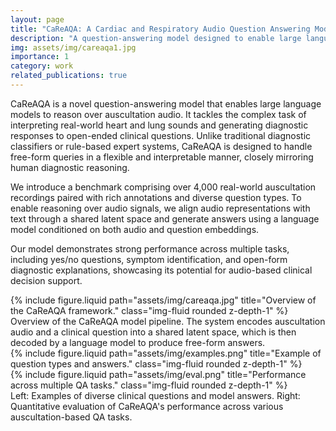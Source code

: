 ```yaml
---
layout: page
title: "CaReAQA: A Cardiac and Respiratory Audio Question Answering Model for Open-Ended Diagnostic Reasoning"
description: "A question-answering model designed to enable large language models to perform diagnostic reasoning over auscultation audio recordings from real-world clinical data."
img: assets/img/careaqa1.jpg
importance: 1
category: work
related_publications: true
---
```


CaReAQA is a novel question-answering model that enables large language models to reason over auscultation audio. It tackles the complex task of interpreting real-world heart and lung sounds and generating diagnostic responses to open-ended clinical questions. Unlike traditional diagnostic classifiers or rule-based expert systems, CaReAQA is designed to handle free-form queries in a flexible and interpretable manner, closely mirroring human diagnostic reasoning.

We introduce a benchmark comprising over 4,000 real-world auscultation recordings paired with rich annotations and diverse question types. To enable reasoning over audio signals, we align audio representations with text through a shared latent space and generate answers using a language model conditioned on both audio and question embeddings.

Our model demonstrates strong performance across multiple tasks, including yes/no questions, symptom identification, and open-form diagnostic explanations, showcasing its potential for audio-based clinical decision support.

<div class="row mt-4">
  <div class="col-sm-12">
    {% include figure.liquid path="assets/img/careaqa.jpg" title="Overview of the CaReAQA framework." class="img-fluid rounded z-depth-1" %}
  </div>
</div>

<div class="caption">
  Overview of the CaReAQA model pipeline. The system encodes auscultation audio and a clinical question into a shared latent space, which is then decoded by a language model to produce free-form answers.
</div>

<div class="row mt-4">
  <div class="col-sm-6 mt-3">
    {% include figure.liquid path="assets/img/examples.png" title="Example of question types and answers." class="img-fluid rounded z-depth-1" %}
  </div>
  <div class="col-sm-6 mt-3">
    {% include figure.liquid path="assets/img/eval.png" title="Performance across multiple QA tasks." class="img-fluid rounded z-depth-1" %}
  </div>
</div>

<div class="caption">
  Left: Examples of diverse clinical questions and model answers. Right: Quantitative evaluation of CaReAQA's performance across various auscultation-based QA tasks.
</div>
